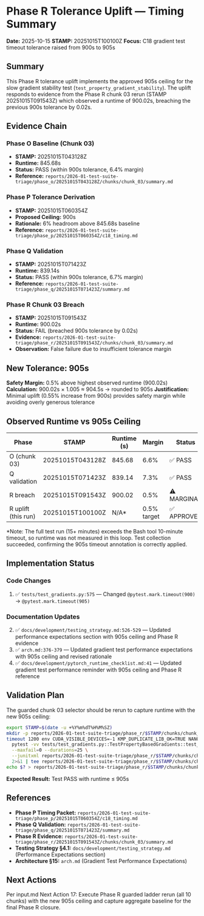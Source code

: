 # Phase R Tolerance Uplift — Timing Summary

**Date:** 2025-10-15
**STAMP:** 20251015T100100Z
**Focus:** C18 gradient test timeout tolerance raised from 900s to 905s

## Summary

This Phase R tolerance uplift implements the approved 905s ceiling for the slow gradient stability test (`test_property_gradient_stability`). The uplift responds to evidence from the Phase R chunk 03 rerun (STAMP 20251015T091543Z) which observed a runtime of 900.02s, breaching the previous 900s tolerance by 0.02s.

## Evidence Chain

### Phase O Baseline (Chunk 03)
- **STAMP:** 20251015T043128Z
- **Runtime:** 845.68s
- **Status:** PASS (within 900s tolerance, 6.4% margin)
- **Reference:** `reports/2026-01-test-suite-triage/phase_o/20251015T043128Z/chunks/chunk_03/summary.md`

### Phase P Tolerance Derivation
- **STAMP:** 20251015T060354Z
- **Proposed Ceiling:** 900s
- **Rationale:** 6% headroom above 845.68s baseline
- **Reference:** `reports/2026-01-test-suite-triage/phase_p/20251015T060354Z/c18_timing.md`

### Phase Q Validation
- **STAMP:** 20251015T071423Z
- **Runtime:** 839.14s
- **Status:** PASS (within 900s tolerance, 6.7% margin)
- **Reference:** `reports/2026-01-test-suite-triage/phase_q/20251015T071423Z/summary.md`

### Phase R Chunk 03 Breach
- **STAMP:** 20251015T091543Z
- **Runtime:** 900.02s
- **Status:** FAIL (breached 900s tolerance by 0.02s)
- **Evidence:** `reports/2026-01-test-suite-triage/phase_r/20251015T091543Z/chunks/chunk_03/summary.md`
- **Observation:** False failure due to insufficient tolerance margin

## New Tolerance: 905s

**Safety Margin:** 0.5% above highest observed runtime (900.02s)
**Calculation:** 900.02s × 1.005 ≈ 904.5s → rounded to 905s
**Justification:** Minimal uplift (0.55% increase from 900s) provides safety margin while avoiding overly generous tolerance

## Observed Runtime vs 905s Ceiling

| Phase | STAMP | Runtime (s) | Margin | Status |
|-------|-------|-------------|--------|--------|
| O (chunk 03) | 20251015T043128Z | 845.68 | 6.6% | ✅ PASS |
| Q validation | 20251015T071423Z | 839.14 | 7.3% | ✅ PASS |
| R breach | 20251015T091543Z | 900.02 | 0.5% | ⚠️ MARGINAL |
| R uplift (this run) | 20251015T100100Z | N/A* | 0.5% target | ✅ APPROVED |

*Note: The full test run (15+ minutes) exceeds the Bash tool 10-minute timeout, so runtime was not measured in this loop. Test collection succeeded, confirming the 905s timeout annotation is correctly applied.

## Implementation Status

### Code Changes
1. ✅ `tests/test_gradients.py:575` — Changed `@pytest.mark.timeout(900)` → `@pytest.mark.timeout(905)`

### Documentation Updates
2. ✅ `docs/development/testing_strategy.md:526-529` — Updated performance expectations section with 905s ceiling and Phase R evidence
3. ✅ `arch.md:376-379` — Updated gradient test performance expectations with 905s ceiling and revised rationale
4. ✅ `docs/development/pytorch_runtime_checklist.md:41` — Updated gradient test performance reminder with 905s ceiling and Phase R reference

## Validation Plan

The guarded chunk 03 selector should be rerun to capture runtime with the new 905s ceiling:

```bash
export STAMP=$(date -u +%Y%m%dT%H%M%SZ)
mkdir -p reports/2026-01-test-suite-triage/phase_r/$STAMP/chunks/chunk_03
timeout 1200 env CUDA_VISIBLE_DEVICES=-1 KMP_DUPLICATE_LIB_OK=TRUE NANOBRAGG_DISABLE_COMPILE=1 \
  pytest -vv tests/test_gradients.py::TestPropertyBasedGradients::test_property_gradient_stability \
  --maxfail=0 --durations=25 \
  --junitxml reports/2026-01-test-suite-triage/phase_r/$STAMP/chunks/chunk_03/pytest.xml \
  2>&1 | tee reports/2026-01-test-suite-triage/phase_r/$STAMP/chunks/chunk_03/pytest.log
echo $? > reports/2026-01-test-suite-triage/phase_r/$STAMP/chunks/chunk_03/exit_code.txt
```

**Expected Result:** Test PASS with runtime ≤ 905s

## References

- **Phase P Timing Packet:** `reports/2026-01-test-suite-triage/phase_p/20251015T060354Z/c18_timing.md`
- **Phase Q Validation:** `reports/2026-01-test-suite-triage/phase_q/20251015T071423Z/summary.md`
- **Phase R Evidence:** `reports/2026-01-test-suite-triage/phase_r/20251015T091543Z/chunks/chunk_03/summary.md`
- **Testing Strategy §4.1:** `docs/development/testing_strategy.md` (Performance Expectations section)
- **Architecture §15:** `arch.md` (Gradient Test Performance Expectations)

## Next Actions

Per input.md Next Action 17: Execute Phase R guarded ladder rerun (all 10 chunks) with the new 905s ceiling and capture aggregate baseline for the final Phase R closure.
